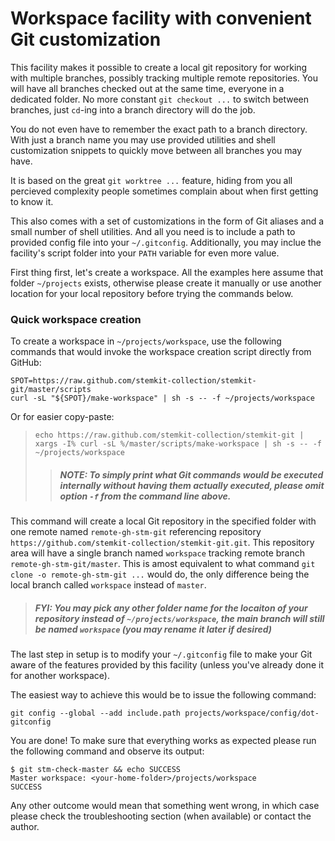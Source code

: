 # Workspace facility with convenient Git customization

This facility makes it possible to create a local git repository for working
with multiple branches, possibly tracking multiple remote repositories. You
will have all branches checked out at the same time, everyone in a dedicated
folder. No more constant `git checkout ...` to switch between branches, just
`cd`-ing into a branch directory will do the job.

You do not even have to remember the exact path to a branch directory. With
just a branch name you may use provided utilities and shell customization
snippets to quickly move between all branches you may have.

It is based on the great `git worktree ...` feature, hiding from you all
percieved complexity people sometimes complain about when first getting
to know it.

This also comes with a set of customizations in the form of Git aliases and
a small number of shell utilities. And all you need is to include a path to
provided config file into your `~/.gitconfig`. Additionally, you may inclue
the facility's script folder into your `PATH` variable for even more value.

First thing first, let's create a workspace. All the examples here assume
that folder `~/projects` exists, otherwise please create it manually or use
another location for your local repository before trying the commands below.

### Quick workspace creation

To create a workspace in `~/projects/workspace`, use the following commands
that would invoke the workspace creation script directly from GitHub:

    SPOT=https://raw.github.com/stemkit-collection/stemkit-git/master/scripts
    curl -sL "${SPOT}/make-workspace" | sh -s -- -f ~/projects/workspace

Or for easier copy-paste:

> `echo https://raw.github.com/stemkit-collection/stemkit-git | xargs -I% curl
> -sL %/master/scripts/make-workspace | sh -s -- -f ~/projects/workspace`
> > ##### _NOTE_: To simply print what Git commands would be executed internally without having them actually executed, please omit option `-f` from the command line above.

This command will create a local Git repository in the specified folder with
one remote named `remote-gh-stm-git` referencing repository
`https://github.com/stemkit-collection/stemkit-git.git`. This repository
area will have a single branch named `workspace` tracking remote branch
`remote-gh-stm-git/master`. This is amost equivalent to what command
`git clone -o remote-gh-stm-git ...` would do, the only difference
being the local branch called `workspace` instead of `master`.

> ##### _FYI_: You may pick any other folder name for the locaiton of your repository instead of `~/projects/workspace`, the main branch will still be named `workspace` (you may rename it later if desired)

The last step in setup is to modify your `~/.gitconfig` file to make your Git
aware of the features provided by this facility (unless you've already done it
for another workspace).

The easiest way to achieve this would be to issue the following command:

    git config --global --add include.path projects/workspace/config/dot-gitconfig

You are done! To make sure that everything works as expected please run the
following command and observe its output:

    $ git stm-check-master && echo SUCCESS
    Master workspace: <your-home-folder>/projects/workspace
    SUCCESS

Any other outcome would mean that something went wrong, in which case please
check the troubleshooting section (when available) or contact the author.
